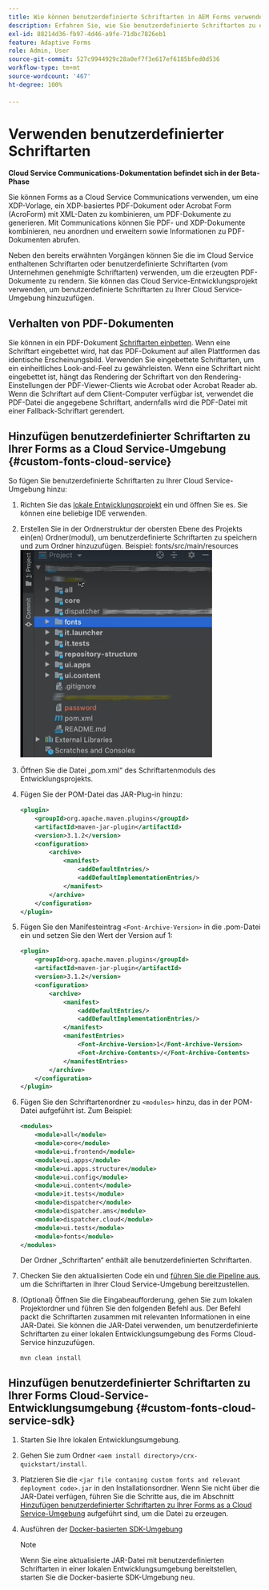 ```yaml
---
title: Wie können benutzerdefinierte Schriftarten in AEM Forms verwendet werden?
description: Erfahren Sie, wie Sie benutzerdefinierte Schriftarten zu einer Forms as a Cloud Service-Umgebung hinzufügen.
exl-id: 88214d36-fb97-4d46-a9fe-71dbc7826eb1
feature: Adaptive Forms
role: Admin, User
source-git-commit: 527c9944929c28a0ef7f3e617ef6185bfed0d536
workflow-type: tm+mt
source-wordcount: '467'
ht-degree: 100%

---
```


# Verwenden benutzerdefinierter Schriftarten

**Cloud Service Communications-Dokumentation befindet sich in der Beta-Phase**

Sie können Forms as a Cloud Service Communications verwenden, um eine XDP-Vorlage, ein XDP-basiertes PDF-Dokument oder Acrobat Form (AcroForm) mit XML-Daten zu kombinieren, um PDF-Dokumente zu generieren. Mit Communications können Sie PDF- und XDP-Dokumente kombinieren, neu anordnen und erweitern sowie Informationen zu PDF-Dokumenten abrufen.

Neben den bereits erwähnten Vorgängen können Sie die im Cloud Service enthaltenen Schriftarten oder benutzerdefinierte Schriftarten (vom Unternehmen genehmigte Schriftarten) verwenden, um die erzeugten PDF-Dokumente zu rendern. Sie können das Cloud Service-Entwicklungsprojekt verwenden, um benutzerdefinierte Schriftarten zu Ihrer Cloud Service-Umgebung hinzuzufügen.

## Verhalten von PDF-Dokumenten

Sie können in ein PDF-Dokument [Schriftarten einbetten](https://adobedocs.github.io/experience-manager-forms-cloud-service-developer-reference/references/output-sync/#tag/PrintedOutputOptions). Wenn eine Schriftart eingebettet wird, hat das PDF-Dokument auf allen Plattformen das identische Erscheinungsbild. Verwenden Sie eingebettete Schriftarten, um ein einheitliches Look-and-Feel zu gewährleisten. Wenn eine Schriftart nicht eingebettet ist, hängt das Rendering der Schriftart von den Rendering-Einstellungen der PDF-Viewer-Clients wie Acrobat oder Acrobat Reader ab. Wenn die Schriftart auf dem Client-Computer verfügbar ist, verwendet die PDF-Datei die angegebene Schriftart, andernfalls wird die PDF-Datei mit einer Fallback-Schriftart gerendert.

## Hinzufügen benutzerdefinierter Schriftarten zu Ihrer Forms as a Cloud Service-Umgebung {#custom-fonts-cloud-service}

So fügen Sie benutzerdefinierte Schriftarten zu Ihrer Cloud Service-Umgebung hinzu:

1. Richten Sie das [lokale Entwicklungsprojekt](setup-local-development-environment.md) ein und öffnen Sie es. Sie können eine beliebige IDE verwenden.
1. Erstellen Sie in der Ordnerstruktur der obersten Ebene des Projekts ein(en) Ordner(modul), um benutzerdefinierte Schriftarten zu speichern und zum Ordner hinzuzufügen. Beispiel: fonts/src/main/resources
   ![Schriftartenordner](assets/fonts.png)

1. Öffnen Sie die Datei „pom.xml“ des Schriftartenmoduls des Entwicklungsprojekts.
1. Fügen Sie der POM-Datei das JAR-Plug-in hinzu:

   ```xml
   <plugin>
       <groupId>org.apache.maven.plugins</groupId>
       <artifactId>maven-jar-plugin</artifactId>
       <version>3.1.2</version>
       <configuration>
           <archive>
               <manifest>
                   <addDefaultEntries/>
                   <addDefaultImplementationEntries/>
               </manifest>
           </archive>
       </configuration>
   </plugin>
   ```

1. Fügen Sie den Manifesteintrag `<Font-Archive-Version>` in die .pom-Datei ein und setzen Sie den Wert der Version auf 1:

   ```xml
   <plugin>
       <groupId>org.apache.maven.plugins</groupId>
       <artifactId>maven-jar-plugin</artifactId>
       <version>3.1.2</version>
       <configuration>
           <archive>
               <manifest>
                   <addDefaultEntries/>
                   <addDefaultImplementationEntries/>
               </manifest>
               <manifestEntries>
                   <Font-Archive-Version>1</Font-Archive-Version>
                   <Font-Archive-Contents>/</Font-Archive-Contents>
               </manifestEntries> 
           </archive>
       </configuration>
   </plugin>
   ```

1. Fügen Sie den Schriftartenordner zu `<modules>` hinzu, das in der POM-Datei aufgeführt ist. Zum Beispiel:

   ```xml
   <modules>
       <module>all</module>
       <module>core</module>
       <module>ui.frontend</module>
       <module>ui.apps</module>
       <module>ui.apps.structure</module>
       <module>ui.config</module>
       <module>ui.content</module>
       <module>it.tests</module>
       <module>dispatcher</module>
       <module>dispatcher.ams</module>
       <module>dispatcher.cloud</module>
       <module>ui.tests</module>
       <module>fonts</module>
   </modules>
   ```

   Der Ordner „Schriftarten“ enthält alle benutzerdefinierten Schriftarten.

1. Checken Sie den aktualisierten Code ein und [führen Sie die Pipeline aus](/help/implementing/cloud-manager/deploy-code.md), um die Schriftarten in Ihrer Cloud Service-Umgebung bereitzustellen.

1. (Optional) Öffnen Sie die Eingabeaufforderung, gehen Sie zum lokalen Projektordner und führen Sie den folgenden Befehl aus. Der Befehl packt die Schriftarten zusammen mit relevanten Informationen in eine JAR-Datei. Sie können die JAR-Datei verwenden, um benutzerdefinierte Schriftarten zu einer lokalen Entwicklungsumgebung des Forms Cloud-Service hinzuzufügen.

   ```shell
   mvn clean install
   ```

## Hinzufügen benutzerdefinierter Schriftarten zu Ihrer Forms Cloud-Service-Entwicklungsumgebung {#custom-fonts-cloud-service-sdk}

1. Starten Sie Ihre lokalen Entwicklungsumgebung.
1. Gehen Sie zum Ordner `<aem install directory>/crx-quickstart/install`.
1. Platzieren Sie die `<jar file contaning custom fonts and relevant deployment code>.jar` in den Installationsordner. Wenn Sie nicht über die JAR-Datei verfügen, führen Sie die Schritte aus, die im Abschnitt [Hinzufügen benutzerdefinierter Schriftarten zu Ihrer Forms as a Cloud Service-Umgebung](#custom-fonts-cloud-service) aufgeführt sind, um die Datei zu erzeugen.
1. Ausführen der [Docker-basierten SDK-Umgebung](setup-local-development-environment.md#docker-microservices)


   >[!NOTE]
   >
   >Wenn Sie eine aktualisierte JAR-Datei mit benutzerdefinierten Schriftarten in einer lokalen Entwicklungsumgebung bereitstellen, starten Sie die Docker-basierte SDK-Umgebung neu.
